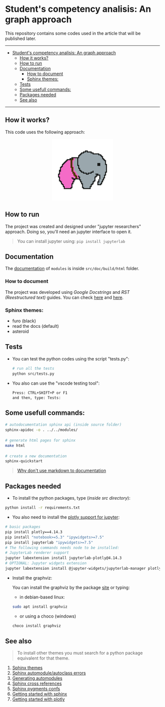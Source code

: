 # Student's competency analisis: An graph approach

This repository contains some codes used in the article that will be published later.

---

- [Student's competency analisis: An graph approach](#students-competency-analisis-an-graph-approach)
  - [How it works?](#how-it-works)
  - [How to run](#how-to-run)
  - [Documentation](#documentation)
    - [How to document](#how-to-document)
    - [Sphinx themes:](#sphinx-themes)
  - [Tests](#tests)
  - [Some usefull commands:](#some-usefull-commands)
  - [Packages needed](#packages-needed)
  - [See also](#see-also)

----

## How it works?

This code uses the following approach:

<p align="center">
  <img
    src="src/doc/source/_static/img/logo.png"
    width="200px"
    alt="Image #1"/>
</p>

## How to run

The project was created and designed under "jupyter researchers" approach. Doing so, you'll need an jupyter
interface to open it.

> You can install jupyter using:
> `pip install jupyterlab`

## Documentation

The [documentation](src/doc/build/html/index.html) of `modules` is inside `src/doc/build/html` folder.


### How to document

The project was developed using *Google Docstrings* and *RST (Reestructured text)* guides.
You can check [here](https://www.google.com/search?q=google+documentation+python&oq=google+pydocumention+&aqs=chrome.1.69i57j0i13l9.8494j0j4&sourceid=chrome&ie=UTF-8) and
[here](https://www.sphinx-doc.org/en/master/usage/restructuredtext/index.html).


### Sphinx themes:
- furo (black)
- read the docs (default)
- asteroid


## Tests
- You can test the python codes using the script "tests.py":

  ```bash
  # run all the tests
  python src/tests.py
  ```
- You also can use the "vscode testing tool":
  ```raw
  Press: CTRL+SHIFT+P or F1
  and then, type: Tests:
  ```

## Some usefull commands:

```bash
# autodocumentation sphinx api (inside source folder)
sphinx-apidoc -o . ../../modules/

# generate html pages for sphinx
make html

# create a new documentation
sphinx-quickstart
```

> [Why don't use markdown to documentation](https://www.ericholscher.com/blog/2016/mar/15/dont-use-markdown-for-technical-docs/)

## Packages needed

* To install the python packages, type (*inside src directory*):

```bash
python install -r requirements.txt
```
* You also need to install the [plotly support for jupyter][7]:

```bash
# basic packages
pip install plotly==4.14.3
pip install "notebook>=5.3" "ipywidgets>=7.5"
pip install jupyterlab "ipywidgets>=7.5"
# The following commands needs node to be installed:
# JupyterLab renderer support
jupyter labextension install jupyterlab-plotly@4.14.3
# OPTIONAL: Jupyter widgets extension
jupyter labextension install @jupyter-widgets/jupyterlab-manager plotlywidget@4.14.3
```
* Install the graphviz:

  You can install the graphviz by the package [site](https://graphviz.org/download/) or typing:

  * in debian-based linux:

  ```bash
  sudo apt install graphviz
  ```

  * or using a choco (windows)

  ```bash
  choco install graphviz
  ```

## See also

> To install other themes you must search for a python package equivalent for that theme.


1. [Sphinx themes][1]
2. [Sphinx automodule/autoclass errors][2]
3. [Generating automodules][3]
4. [Sphinx cross references][4]
5. [Sphinx pygments confs][5]
6. [Getting started with sphinx][6]
7. [Getting started with plotly][7]

<!-- Links -->

[1]: https://sphinx-themes.org/
[2]: https://stackoverflow.com/questions/13516404/sphinx-error-unknown-directive-type-automodule-or-autoclass
[3]: https://www.youtube.com/watch?v=b4iFyrLQQh4&ab_channel=avcourt
[4]: https://stackoverflow.com/questions/34533346/incorrect-cross-reference-syntax-gives-confusing-undefined-label-warning
[5]: https://www.sphinx-doc.org/en/master/usage/configuration.html#confval-pygments_style
[6]: https://docs.readthedocs.io/en/stable/intro/getting-started-with-sphinx.html
[7]: https://plotly.com/python/getting-started/